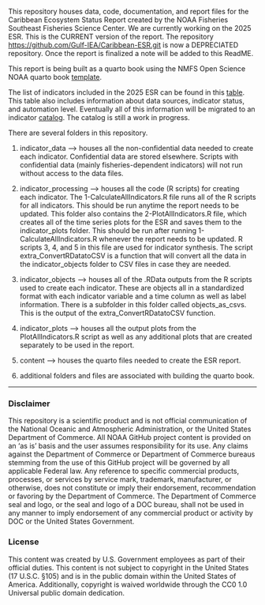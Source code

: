 This repository houses data, code, documentation, and report files for the Caribbean Ecosystem Status Report created by the NOAA Fisheries Southeast Fisheries Science Center. We are currently working on the 2025 ESR. This is the CURRENT version of the report. The repository https://github.com/Gulf-IEA/Caribbean-ESR.git is now a DEPRECIATED repository. Once the report is finalized a note will be added to this ReadME.

This report is being built as a quarto book using the NMFS Open Science NOAA quarto book [template](https://nmfs-opensci.github.io/NOAA-quarto-book/).

The list of indicators included in the 2025 ESR can be found in this [table](https://docs.google.com/spreadsheets/d/1WZtclTkyLzTAARKTIa69AiEVWsXMuG2K/edit?usp=sharing&ouid=103178636955659669576&rtpof=true&sd=true). This table also includes information about data sources, indicator status, and automation level. Eventually all of this information will be migrated to an indicator [catalog](https://github.com/Gulf-IEA/ESR-indicator-catalog.git). The catalog is still a work in progress.

There are several folders in this repository.

1.  indicator_data --\> houses all the non-confidential data needed to create each indicator. Confidential data are stored elsewhere. Scripts with confidential data (mainly fisheries-dependent indicators) will not run without access to the data files.

2.  indicator_processing --\> houses all the code (R scripts) for creating each indicator. The 1-CalculateAllIndicators.R file runs all of the R scripts for all indicators. This should be run anytime the report needs to be updated. This folder also contains the 2-PlotAllIndicators.R file, which creates all of the time series plots for the ESR and saves them to the indicator_plots folder. This should be run after running 1-CalculateAllIndicators.R whenever the report needs to be updated. R scripts 3, 4, and 5 in this file are used for indicator synthesis. The script extra_ConvertRDatatoCSV is a function that will convert all the data in the indicator_objects folder to CSV files in case they are needed.

3.  indicator_objects --\> houses all of the .RData outputs from the R scripts used to create each indicator. These are objects all in a standardized format with each indicator variable and a time column as well as label information. There is a subfolder in this folder called objects_as_csvs. This is the output of the extra_ConvertRDatatoCSV function. 

4.  indicator_plots --\> houses all the output plots from the PlotAllIndicators.R script as well as any additional plots that are created separately to be used in the report.

5.  content --\> houses the quarto files needed to create the ESR report.

6.  additional folders and files are associated with building the quarto book.

------------------------------------------------------------------------

### Disclaimer

This repository is a scientific product and is not official communication of the National Oceanic and Atmospheric Administration, or the United States Department of Commerce. All NOAA GitHub project content is provided on an ‘as is’ basis and the user assumes responsibility for its use. Any claims against the Department of Commerce or Department of Commerce bureaus stemming from the use of this GitHub project will be governed by all applicable Federal law. Any reference to specific commercial products, processes, or services by service mark, trademark, manufacturer, or otherwise, does not constitute or imply their endorsement, recommendation or favoring by the Department of Commerce. The Department of Commerce seal and logo, or the seal and logo of a DOC bureau, shall not be used in any manner to imply endorsement of any commercial product or activity by DOC or the United States Government.

### License

This content was created by U.S. Government employees as part of their official duties. This content is not subject to copyright in the United States (17 U.S.C. §105) and is in the public domain within the United States of America. Additionally, copyright is waived worldwide through the CC0 1.0 Universal public domain dedication.
